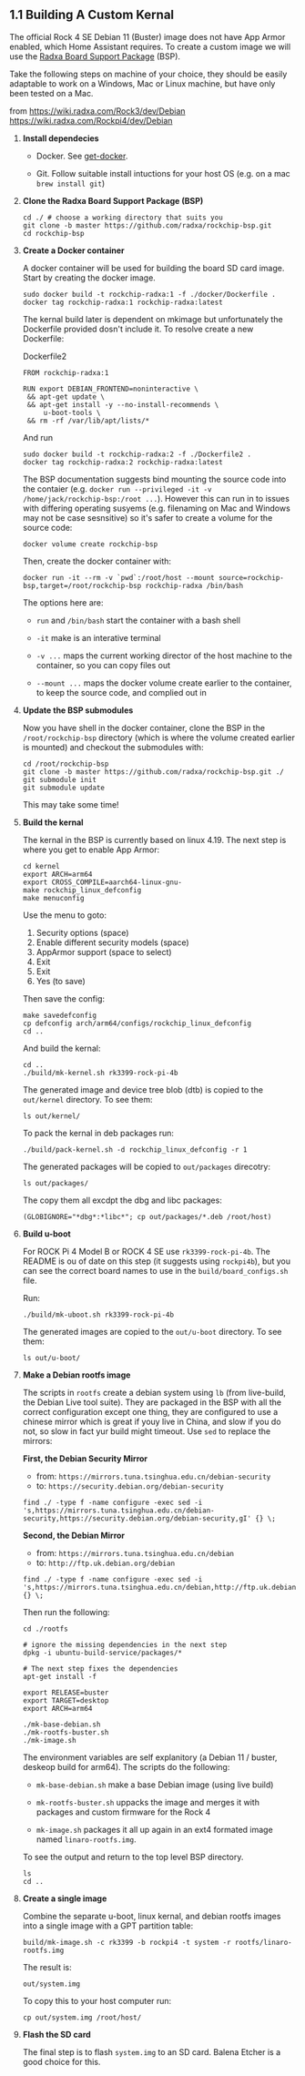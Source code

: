 

## 1.1 Building A Custom Kernal

The official Rock 4 SE Debian 11 (Buster) image does not have App Armor enabled, which Home Assistant requires. To create a custom image we will use the [Radxa Board Support Package](https://github.com/radxa/rockchip-bsp) (BSP).

Take the following steps on machine of your choice, they should be easily adaptable to work on a Windows, Mac or Linux machine, but have only been tested on a Mac.

from
https://wiki.radxa.com/Rock3/dev/Debian
https://wiki.radxa.com/Rockpi4/dev/Debian

1. **Install dependecies**
   
   * Docker. See [get-docker](https://docs.docker.com/get-docker/).

   * Git. Follow suitable install intuctions for your host OS (e.g. on a mac `brew install git`)
   
2. **Clone the Radxa Board Support Package (BSP)**
   ```
   cd ./ # choose a working directory that suits you
   git clone -b master https://github.com/radxa/rockchip-bsp.git
   cd rockchip-bsp
   ```
3. **Create a Docker container**

   A docker container will be used for building the board SD card image. Start by creating the docker image.
   ```
   sudo docker build -t rockchip-radxa:1 -f ./docker/Dockerfile .  
   docker tag rockchip-radxa:1 rockchip-radxa:latest
   ```

   The kernal build later is dependent on mkimage but unfortunately the Dockerfile provided dosn't include it. To resolve create a new Dockerfile:
   
   Dockerfile2
   ```
   FROM rockchip-radxa:1

   RUN export DEBIAN_FRONTEND=noninteractive \
    && apt-get update \
    && apt-get install -y --no-install-recommends \
        u-boot-tools \
    && rm -rf /var/lib/apt/lists/*
   ```

   And run
   ```
   sudo docker build -t rockchip-radxa:2 -f ./Dockerfile2 .
   docker tag rockchip-radxa:2 rockchip-radxa:latest
   ```

   The BSP documentation suggests bind mounting the source code into the contaier (e.g. `docker run --privileged -it -v /home/jack/rockchip-bsp:/root ...`). However this can run in to issues with differing operating susyems (e.g. filenaming on Mac and Windows may not be case sesnsitive) so it's safer to create a volume for the source code:
   ```
   docker volume create rockchip-bsp
   ```
   Then, create the docker container with: 
   ```
   docker run -it --rm -v `pwd`:/root/host --mount source=rockchip-bsp,target=/root/rockchip-bsp rockchip-radxa /bin/bash
   ```
   The options here are:
     
     * `run` and `/bin/bash` start the container with a bash shell
     
     * `-it` make is an interative terminal 
     
     * `-v ...` maps the current working director of the host machine to the container, so you can copy files out
     
     * `--mount ...` maps the docker volume create earlier to the container, to keep the source code, and complied out in


 4. **Update the BSP submodules**
 
    Now you have shell in the docker container, clone the BSP in the `/root/rockchip-bsp` directory (which is where the volume created earlier is mounted) and checkout the submodules with:
    ```
    cd /root/rockchip-bsp
    git clone -b master https://github.com/radxa/rockchip-bsp.git ./
    git submodule init
    git submodule update 
    ```
    This may take some time!

5. **Build the kernal**

   The kernal in the BSP is currently based on linux 4.19. The next step is where you get to enable App Armor:
  
   ```
   cd kernel
   export ARCH=arm64
   export CROSS_COMPILE=aarch64-linux-gnu-
   make rockchip_linux_defconfig
   make menuconfig
   ```
   Use the menu to goto:

     1. Security options (space) 
     2. Enable different security models (space) 
     3. AppArmor support (space to select) 
     4. Exit
     5. Exit
     6. Yes (to save)

   Then save the config:
   ```
   make savedefconfig
   cp defconfig arch/arm64/configs/rockchip_linux_defconfig
   cd ..
   ```

   And build the kernal:
   ```
   cd ..
   ./build/mk-kernel.sh rk3399-rock-pi-4b  
   ```
   
   The generated image and device tree blob (dtb) is copied to the `out/kernel` directory. To see them:
   ```
   ls out/kernel/
   ```

   To pack the kernal in deb packages run:
   ```
   ./build/pack-kernel.sh -d rockchip_linux_defconfig -r 1 
   ```

   The generated packages will be copied to `out/packages` direcotry:
   ```
   ls out/packages/
   ```

   The copy them all excdpt the dbg and libc packages:
   ```
   (GLOBIGNORE="*dbg*:*libc*"; cp out/packages/*.deb /root/host)
   ```
   

6. **Build u-boot**

   For ROCK Pi 4 Model B or ROCK 4 SE use `rk3399-rock-pi-4b`. The README is ou of date on this step (it suggests using `rockpi4b`), but you can see the correct board names to use in the `build/board_configs.sh` file.

   Run:
   ```
   ./build/mk-uboot.sh rk3399-rock-pi-4b  
   ```
   The generated images are copied to the `out/u-boot` directory. To see them:
   ```
   ls out/u-boot/
   ```

7. **Make a Debian rootfs image**

   The scripts in `rootfs` create a debian system using `lb` (from live-build, the Debian Live tool suite). They are packaged in the BSP with all the correct configuration except one thing, they are configured to use a chinese mirror which is great if youy live in China, and slow if you do not, so slow in fact yur build might timeout. Use `sed` to replace the mirrors:

   **First, the Debian Security Mirror**

   * from: `https://mirrors.tuna.tsinghua.edu.cn/debian-security`
   * to: `https://security.debian.org/debian-security`
   
   ```
   find ./ -type f -name configure -exec sed -i 's,https://mirrors.tuna.tsinghua.edu.cn/debian-security,https://security.debian.org/debian-security,gI' {} \;
   ```
   
   **Second, the Debian Mirror**
   
   * from: `https://mirrors.tuna.tsinghua.edu.cn/debian`
   * to: `http://ftp.uk.debian.org/debian` 
   ```
   find ./ -type f -name configure -exec sed -i 's,https://mirrors.tuna.tsinghua.edu.cn/debian,http://ftp.uk.debian.org/debian,gI' {} \;
   ```

   Then run the following:
   ```
   cd ./rootfs
   
   # ignore the missing dependencies in the next step
   dpkg -i ubuntu-build-service/packages/*  
   
   # The next step fixes the dependencies
   apt-get install -f                       

   export RELEASE=buster 
   export TARGET=desktop 
   export ARCH=arm64
   
   ./mk-base-debian.sh
   ./mk-rootfs-buster.sh
   ./mk-image.sh
   
   ```
   The environment variables are self explanitory (a Debian 11 / buster, deskeop build for arm64). The scripts do the following:
   
   * `mk-base-debian.sh` make a base Debian image (using live build)

   * `mk-rootfs-buster.sh` uppacks the image and merges it with packages and custom firmware for the Rock 4

   * `mk-image.sh` packages it all up again in an ext4 formated image named `linaro-rootfs.img`. 
   
   To see the output and return to the top level BSP directory.
   ```
   ls
   cd ..
   ```

8. **Create a single image**

   Combine the separate u-boot, linux kernal, and debian rootfs images into a single image with a GPT partition table:
   ```
   build/mk-image.sh -c rk3399 -b rockpi4 -t system -r rootfs/linaro-rootfs.img
   ```
   The result is:
   ```
   out/system.img
   ```
   To copy this to your host computer run:
   ```
   cp out/system.img /root/host/
   ```

9. **Flash the SD card**
   
   The final step is to flash `system.img` to an SD card. Balena Etcher is a good choice for this.


